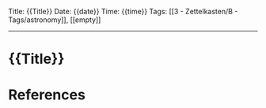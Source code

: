 Title: {{Title}}
Date: {{date}}
Time: {{time}}
Tags: [[3 - Zettelkasten/B - Tags/astronomy]], [[empty]]

---
# {{Title}}



# References